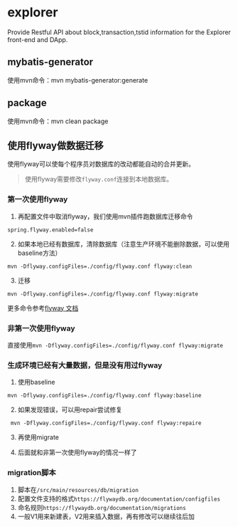 # explorer

Provide Restful API about block,transaction,tstid information for the Explorer front-end and DApp.



## mybatis-generator

使用mvn命令：mvn mybatis-generator:generate



## package
使用mvn命令：mvn clean package



## 使用flyway做数据迁移

使用flyway可以使每个程序员对数据库的改动都能自动的合并更新。

> 使用flyway需要修改`flyway.conf`连接到本地数据库。

### 第一次使用flyway
1. 再配置文件中取消flyway，我们使用mvn插件跑数据库迁移命令

`spring.flyway.enabled=false`

2. 如果本地已经有数据库，清除数据库（注意生产环境不能删除数据，可以使用baseline方法）

`mvn -Dflyway.configFiles=./config/flyway.conf flyway:clean`

3. 迁移

`mvn -Dflyway.configFiles=./config/flyway.conf flyway:migrate`

更多命令参考[flyway 文档](https://flywaydb.org/documentation/maven/)

### 非第一次使用flyway

直接使用`mvn -Dflyway.configFiles=./config/flyway.conf flyway:migrate`

### 生成环境已经有大量数据，但是没有用过flyway

1. 使用baseline

`mvn -Dflyway.configFiles=./config/flyway.conf flyway:baseline`

2. 如果发现错误，可以用repair尝试修复

` mvn -Dflyway.configFiles=./config/flyway.conf flyway:repaire`

3. 再使用migrate

4. 后面就和非第一次使用flyway的情况一样了

### migration脚本

1. 脚本在`/src/main/resources/db/migration`
2. 配置文件支持的格式`https://flywaydb.org/documentation/configfiles`
3. 命名规则`https://flywaydb.org/documentation/migrations`
4. 一般V1用来新建表，V2用来插入数据，再有修改可以继续往后加

